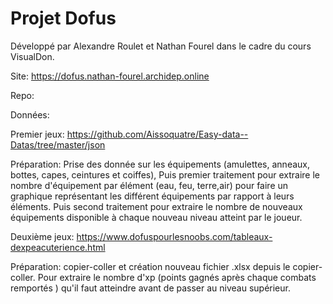 # Projet Dofus



Développé par Alexandre Roulet et Nathan Fourel dans le cadre du cours VisualDon.



Site:  https://dofus.nathan-fourel.archidep.online

Repo: 



Données: 

Premier jeux:  https://github.com/Aissoquatre/Easy-data--Datas/tree/master/json

Préparation: Prise des donnée sur les équipements (amulettes, anneaux, bottes, capes, ceintures et coiffes), Puis premier traitement pour extraire le nombre d'équipement par élément (eau, feu, terre,air) pour faire un graphique représentant les différent équipements par rapport à leurs éléments. 
Puis second traitement pour extraire le nombre de nouveaux équipements disponible à chaque nouveau niveau atteint par le joueur.

Deuxième jeux: https://www.dofuspourlesnoobs.com/tableaux-dexpeacuterience.html

Préparation: copier-coller et création nouveau fichier .xlsx depuis le copier-coller.
Pour extraire le nombre d'xp (points gagnés après chaque combats remportés ) qu'il faut atteindre avant de passer au niveau supérieur.
